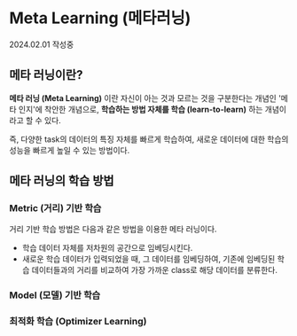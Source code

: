 # Meta Learning (메타러닝)

2024.02.01 작성중

## 메타 러닝이란?
**메타 러닝 (Meta Learning)** 이란 자신이 아는 것과 모르는 것을 구분한다는 개념인 '메타 인지'에 착안한 개념으로, **학습하는 방법 자체를 학습 (learn-to-learn)** 하는 개념이라고 할 수 있다.

즉, 다양한 task의 데이터의 특징 자체를 빠르게 학습하여, 새로운 데이터에 대한 학습의 성능을 빠르게 높일 수 있는 방법이다.

## 메타 러닝의 학습 방법

### Metric (거리) 기반 학습
거리 기반 학습 방법은 다음과 같은 방법을 이용한 메타 러닝이다.
* 학습 데이터 자체를 저차원의 공간으로 임베딩시킨다.
* 새로운 학습 데이터가 입력되었을 때, 그 데이터를 임베딩하여, 기존에 임베딩된 학습 데이터들과의 거리를 비교하여 가장 가까운 class로 해당 데이터를 분류한다.

### Model (모델) 기반 학습

### 최적화 학습 (Optimizer Learning)